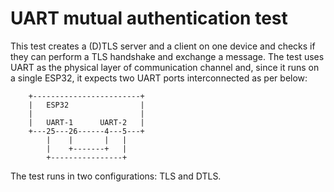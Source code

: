 # UART mutual authentication test

This test creates a (D)TLS server and a client on one device and checks if they can perform a TLS handshake and exchange a message.
The test uses UART as the physical layer of communication channel and, since it runs on a single ESP32, it expects two UART ports interconnected as per below:

```
    +------------------------+
    |   ESP32                |
    |                        |
    |   UART-1      UART-2   |
    +---25---26------4---5---+
        |    |       |   |
        |    +-------+   |
        +----------------+
```

The test runs in two configurations: TLS and DTLS.
